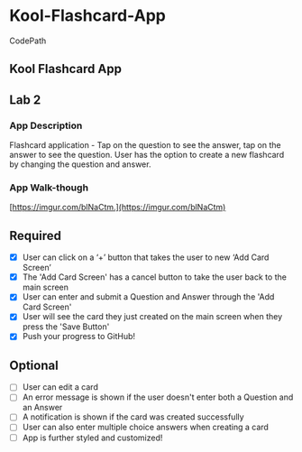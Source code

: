 # Kool-Flashcard-App
CodePath
## Kool Flashcard App

## Lab 2

### App Description
Flashcard application - Tap on the question to see the answer, tap on the answer to see the question. User has the option to create a new flashcard by changing the question and answer.

### App Walk-though

[https://imgur.com/blNaCtm.](https://imgur.com/blNaCtm)


## Required
- [x] User can click on a ‘+’ button that takes the user to new ‘Add Card Screen’
- [x] The 'Add Card Screen' has a cancel button to take the user back to the main screen
- [x] User can enter and submit a Question and Answer through the 'Add Card Screen'
- [x] User will see the card they just created on the main screen when they press the 'Save Button'
- [x] Push your progress to GitHub!

## Optional
- [ ] User can edit a card
- [ ] An error message is shown if the user doesn't enter both a Question and an Answer
- [ ] A notification is shown if the card was created successfully
- [ ] User can also enter multiple choice answers when creating a card
- [ ] App is further styled and customized!
